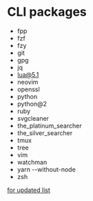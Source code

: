 # CLI packages

- fpp
- fzf
- fzy
- git
- gpg
- jq
- lua@5.1
- neovim
- openssl
- python
- python@2
- ruby
- svgcleaner
- the_platinum_searcher
- the_silver_searcher
- tmux
- tree
- vim
- watchman
- yarn --without-node
- zsh

[for updated list](../brew/brew_list)
